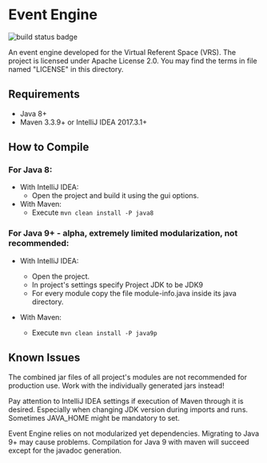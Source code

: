 Event Engine
============

![build status badge](https://travis-ci.org/zhgzhg/Event-Engine.svg?branch=master "Build Status")

An event engine developed for the Virtual Referent Space (VRS).
The project is licensed under Apache License 2.0. You may find the terms in file named "LICENSE" in this directory.


Requirements
------------

* Java 8+
* Maven 3.3.9+ or IntelliJ IDEA 2017.3.1+


How to Compile
--------------

### For Java 8:
* With IntelliJ IDEA: 
    * Open the project and build it using the gui options.
* With Maven:
    * Execute `mvn clean install -P java8`

### For Java 9+ - alpha, extremely limited modularization, not recommended:
* With IntelliJ IDEA:
    * Open the project.
    * In project's settings specify Project JDK to be JDK9 
    * For every module copy the file module-info.java inside its java directory.

* With Maven:
    * Execute `mvn clean install -P java9p`
    
Known Issues
------------

The combined jar files of all project's modules are not recommended for production use. Work with the individually
generated jars instead!
 
Pay attention to IntelliJ IDEA settings if execution of Maven through it is desired. Especially when changing JDK
version during imports and runs. Sometimes JAVA_HOME might be mandatory to set.

Event Engine relies on not modularized yet dependencies. Migrating to Java 9+ may cause problems.
Compilation for Java 9 with maven will succeed except for the javadoc generation.